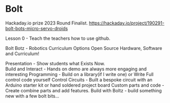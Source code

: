 # Bolt

Hackaday.io prize 2023 Round Finalist.
https://hackaday.io/project/190291-bolt-bots-micro-servo-droids

Lesson 0 - Teach the teachers how to use github.

 Bolt Botz - Robotics Curriculum Options
 Open Source Hardware, Software and Curriculum!

 Presentation - Show students what Exists Now.<br>
 Build and Interact - Hands on demo are always more engaging and interesting
 Programming - Build on a library(if I write one) or Write Full control code yourself
 Control Circuits - Built a bespoke circuit with an Arduino starter kit or hand soldered project board
 Custom parts and code - Create combine parts and add features.
 Build with Boltz - build something new with a few bolt bits...
